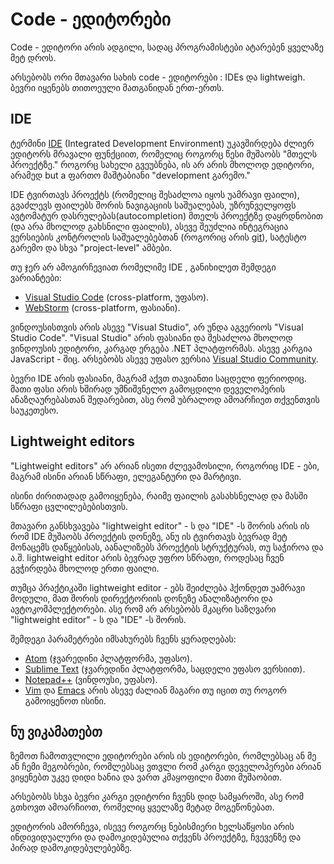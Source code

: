 # Code - ედიტორები

Code - ედიტორი არის ადგილი, სადაც პროგრამისტები ატარებენ ყველაზე მეტ დროს.

არსებობს ორი მთავარი სახის code - ედიტორები : IDEs და lightweigh. ბევრი იყენებს თითოეული მათგანიდან ერთ-ერთს.

## IDE

ტერმინი [IDE](https://en.wikipedia.org/wiki/Integrated_development_environment) (Integrated Development Environment) უკავშირდება ძლიერ ედიტორს მრავალი ფუნქციით, რომელიც როგორც წესი მუშაობს  "მთელს პროექტზე." როგორც სახელი გვეუბნება, ის არ არის მხოლოდ ედიტორი, არამედ but a ფართო მაშტაბიანი "development გარემო."

IDE ტვირთავს პროექტს (რომელიც შესაძლოა იყოს უამრავი ფაილი), გვაძლევს ფაილებს შორის ნავიგაციის საშუალებას, უზრუნველყოფს ავტომატურ დასრულებას(autocompletion) მთელს პროექტზე დაყრდნობით (და არა მხოლოდ გახსნილი ფაილის), ასევე შეუძლია ინტეგრაცია ვერსიების კონტროლის საშუალებებთან (როგორიც არის [git](https://git-scm.com/)), სატესტო გარემო და სხვა "project-level" ამბები.

თუ ჯერ არ ამოგირჩევიათ რომელიმე IDE ,  განიხილეთ შემდეგი ვარიანტები:

- [Visual Studio Code](https://code.visualstudio.com/) (cross-platform, უფასო).
- [WebStorm](http://www.jetbrains.com/webstorm/) (cross-platform, ფასიანი).

ვინდოუსისთვის არის ასევე "Visual Studio", არ უნდა აგვერიოს "Visual Studio Code". "Visual Studio" არის ფასიანი და შესაძლოა მხოლოდ ვინდოუსის ედიტორი, კარგად ერგება .NET პლატფორმას. ასევე კარგია JavaScript - შიც. არსებობს ასევე უფასო ვერსია [Visual Studio Community](https://www.visualstudio.com/vs/community/).

ბევრი IDE არის ფასიანი, მაგრამ აქვთ თავიანთი საცდელი ფერიოდიც. მათი ფასი არის ხშირად უმნიშვნელო გამოცდილი დეველოპერის ანაზღაურებასთან შედარებით, ასე რომ უბრალოდ ამოარჩიეთ თქვენთვის საუკეთესო.

## Lightweight editors

"Lightweight editors" არ არიან ისეთი ძლევამოსილი, როგორიც  IDE - ები, მაგრამ ისინი არიან სწრაფი, ელეგანტური და მარტივი.

ისინი ძირითადად გამოიყენება, რაიმე ფაილის გასახსნელად და მასში სწრაფი ცვლილებებისთვის.

მთავარი განსხვავება "lightweight editor" - ს და   "IDE" -ს შორის არის ის რომ  IDE მუშაობს პროექტის დონეზე, ანუ ის ტვირთავს ბევრად მეტ მონაცემს დაწყებისას, აანალიზებს პროექტის სტრუქტურას, თუ საჭიროა და ა.შ. lightweight editor არის ბევრად უფრო სწრაფი, როდესაც ჩვენ გვჭირდება მხოლოდ ერთი ფაილი.

თუმცა პრაქტიკაში lightweight editor - ებს შეიძლება ჰქონდეთ უამრავი მოდული, მათ შორის დირექტორიის დონეზე ანალიზატორი და ავტოკომპლექტორები. ასე რომ არ არსებობს მკაცრი საზღვარი "lightweight editor" - ს და   "IDE" -ს შორის.

შემდეგი პარამეტრები იმსახურებს ჩვენს ყურადღებას:

- [Atom](https://atom.io/) (ჯვარედინი პლატფორმა, უფასო).
- [Sublime Text](http://www.sublimetext.com) (ჯვარედინი პლატფორმა, საცდელი უფასო ვერსიით).
- [Notepad++](https://notepad-plus-plus.org/) (ვინდოუსი, უფასო).
- [Vim](http://www.vim.org/) და [Emacs](https://www.gnu.org/software/emacs/) არის ასევე ძალიან მაგარი თუ იცით თუ როგორ გამოიყენოთ ისინი.

## ნუ ვიკამათებთ

ზემოთ ჩამოთვლილი ედიტორები არის ის ედიტორები, რომლებსაც ან მე ან ჩემი მეგობრები, რომლებსაც ვთვლი რომ კარგი დეველოპერები არიან ვიყენებთ უკვე დიდი ხანია და ვართ კმაყოფილი მათი მუშაობით.

არსებობს სხვა ბევრი კარგი ედიტორი ჩვენს დიდ სამყაროში, ასე რომ გთხოვთ ამოარჩიოთ, რომელიც ყველაზე მეტად მოგეწონებათ.

ედიტორის ამორჩევა, ისევე როგორც ნებისმიერი ხელსაწყოსი არის ინდივიდუალური და დამოკიდებულია თქვენს პროექტზე, ჩვევენზე და პირად დამოკიდებულებებზე.
